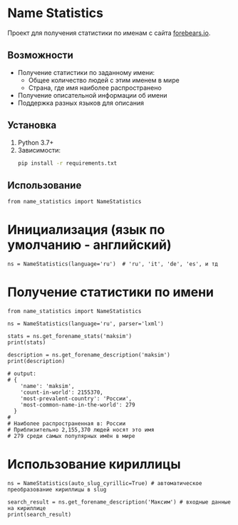# Name Statistics

Проект для получения статистики по именам с сайта [forebears.io](https://forebears.io).

## Возможности

- Получение статистики по заданному имени:
  - Общее количество людей с этим именем в мире
  - Страна, где имя наиболее распространено
- Получение описательной информации об имени
- Поддержка разных языков для описания

## Установка

1. Python 3.7+
2. Зависимости:
   ```bash
   pip install -r requirements.txt

## Использование
```
from name_statistics import NameStatistics
```

# Инициализация (язык по умолчанию - английский)
```
ns = NameStatistics(language='ru')  # 'ru', 'it', 'de', 'es', и тд
```

# Получение статистики по имени
```
from name_statistics import NameStatistics

ns = NameStatistics(language='ru', parser='lxml')

stats = ns.get_forename_stats('maksim')
print(stats)

description = ns.get_forename_description('maksim')
print(description)

# output:
# {
    'name': 'maksim',
    'count-in-world': 2155370,
    'most-prevalent-country': 'России',
    'most-сommon-name-in-the-world': 279
  }
#
# Наиболее распространенная в: России
# Приблизительно 2,155,370 людей носят это имя
# 279 среди самых популярных имён в мире
```

# Использование кириллицы
```
ns = NameStatistics(auto_slug_cyrillic=True) # автоматическое преобразование кириллицы в slug

search_result = ns.get_forename_description('Максим') # входные данные на кириллице
print(search_result)
```
